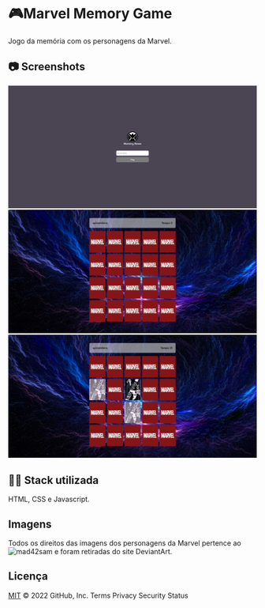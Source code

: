 # 🎮Marvel Memory Game

Jogo da memória com os personagens da Marvel.

## 📷 Screenshots

![login](./infoReadme/login.png)
![start](./infoReadme/start.png)
![game_on](./infoReadme/game_on.png)

## 👩‍💻 Stack utilizada

HTML, CSS e Javascript.

## Imagens

Todos os direitos das imagens dos personagens da Marvel pertence ao ![mad42sam](https://www.deviantart.com/mad42sam) e foram retiradas do site DeviantArt.

## Licença

[MIT](https://choosealicense.com/licenses/mit/)
© 2022 GitHub, Inc.
Terms
Privacy
Security
Status
